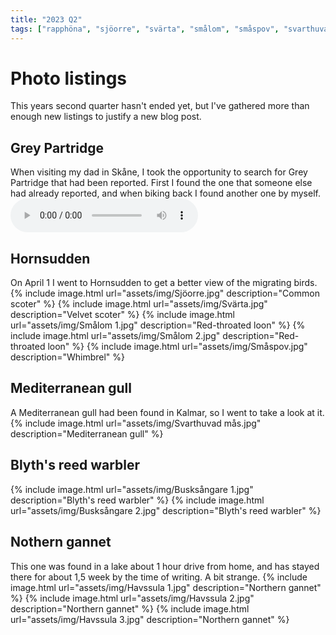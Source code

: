 ```yaml
---
title: "2023 Q2"
tags: ["rapphöna", "sjöorre", "svärta", "smålom", "småspov", "svarthuvad mås", "busksångare", "havssula"]
---
```

# Photo listings
This years second quarter hasn't ended yet, but I've gathered more than enough
new listings to justify a new blog post.

## Grey Partridge
When visiting my dad in Skåne, I took the opportunity to search for Grey
Partridge that had been reported. First I found the one that someone else had
already reported, and when biking back I found another one by myself.
<audio controls>
  <source src="/assets/audio/Rapphöna.ogg" type="audio/ogg">
  <source src="/assets/audio/Rapphöna.mp3" type="audio/mpeg">
  Your browser does not support <code>audio</code>.
</audio>

## Hornsudden
On April 1 I went to Hornsudden to get a better view of the migrating birds.
{% include image.html url="assets/img/Sjöorre.jpg" description="Common scoter" %}
{% include image.html url="assets/img/Svärta.jpg" description="Velvet scoter" %}
{% include image.html url="assets/img/Smålom 1.jpg" description="Red-throated loon" %}
{% include image.html url="assets/img/Smålom 2.jpg" description="Red-throated loon" %}
{% include image.html url="assets/img/Småspov.jpg" description="Whimbrel" %}

## Mediterranean gull
A Mediterranean gull had been found in Kalmar, so I went to take a look at it.
{% include image.html url="assets/img/Svarthuvad mås.jpg" description="Mediterranean gull" %}

## Blyth's reed warbler
{% include image.html url="assets/img/Busksångare 1.jpg" description="Blyth's reed warbler" %}
{% include image.html url="assets/img/Busksångare 2.jpg" description="Blyth's reed warbler" %}

## Nothern gannet
This one was found in a lake about 1 hour drive from home, and has stayed there
for about 1,5 week by the time of writing. A bit strange.
{% include image.html url="assets/img/Havssula 1.jpg" description="Northern gannet" %}
{% include image.html url="assets/img/Havssula 2.jpg" description="Northern gannet" %}
{% include image.html url="assets/img/Havssula 3.jpg" description="Northern gannet" %}
